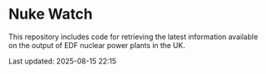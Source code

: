 # Nuke Watch

This repository includes code for retrieving the latest information available on the output of EDF nuclear power plants in the UK.

Last updated: 2025-08-15 22:15